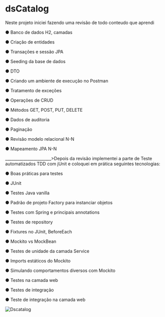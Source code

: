 # dsCatalog

Neste projeto iniciei fazendo uma revisão de todo conteudo que aprendi 


●	Banco de dados H2, camadas

●	Criação de entidades

●	Transações e sessão JPA

●	Seeding da base de dados

●	DTO

●	Criando um ambiente de execução no Postman

●	Tratamento de exceções

●	Operações de CRUD

●	Métodos GET, POST, PUT, DELETE

●	Dados de auditoria

●	Paginação

●	Revisão modelo relacional N-N

●	Mapeamento JPA N-N

_______________________>Depois da revisão implementei a parte de Teste automatizados TDD com jUnit e coloquei em prática  seguintes tecnologias:


●	Boas práticas para testes

●	JUnit

●	Testes Java vanilla

●	Padrão de projeto Factory para instanciar objetos

●	Testes com Spring e principais annotations

●	Testes de repository

●	Fixtures no JUnit, BeforeEach

●	Mockito vs MockBean

●	Testes de unidade da camada Service

●	Imports estáticos do Mockito

●	Simulando comportamentos diversos com Mockito

●	Testes na camada web

●	Testes de integração

●	Teste de integração na camada web




![Dscatalog](https://github.com/DennerOl/dsCatalog/assets/124217386/11bf2324-61b5-41c1-af15-9cba4c2d66a9)


